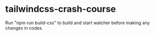 # tailwindcss-crash-course

Run "npm run build-css" to build and start watcher before making any changes in codes.
